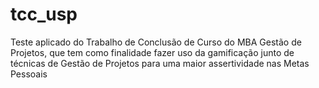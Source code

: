 # tcc_usp
Teste aplicado do Trabalho de Conclusão de Curso do MBA Gestão de Projetos, que tem como finalidade fazer uso da gamificação junto de técnicas de Gestão de Projetos para uma maior assertividade nas Metas Pessoais
